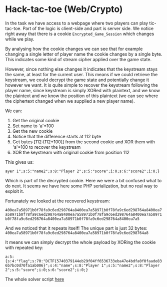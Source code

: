 # Hack-tac-toe (Web/Crypto)

In the task we have access to a webpage where two players can play tic-tac-toe.
Part of the logic is client-side and part is server side.
We notice right away that there is a cookie `Encrypted_Game_Session` which changes while we play.

By analysing how the cookie changes we can see that for example changing a single letter of player name the cookie changes by a single byte.
This indicates some kind of stream cipher applied over the game state.

However, since nothing else changes it indicates that the keystream stays the same, at least for the current user.
This means if we could retrieve the keystream, we could decrypt the game state and potentially change it however we want.
It is quite simple to recover the keystream following the player name, since keystream is simply XORed with plaintext, and we know the plaintext and we know the position of this plaintext (we can see where the ciphertext changed when we supplied a new player name).

We can:

1. Get the original cookie
2. Set name to 'a'*100
3. Get the new cookie
4. Notice that the difference starts at 112 byte
5. Get bytes [112:(112+100)] from the second cookie and XOR them with 'a'*100 to recover the keystream
6. XOR the keystream with original cookie from position 112

This gives us:

`ayer 1";s:5:"name2";s:8:"Player 2";s:5:"score";i:0;s:6:"score2";i:0;}`

Which is part of the decrypted cookie.
Here we were a bit confused what to do next. 
It seems we have here some PHP serialization, but no real way to exploit it.

Fortunately we looked at the recovered keystream:

`400ea7a58971b0f78fa9c6ed298764a8400ea7a58971b0f78fa9c6ed298764a8400ea7a58971b0f78fa9c6ed298764a8400ea7a58971b0f78fa9c6ed298764a8400ea7a58971b0f78fa9c6ed298764a8400ea7a58971b0f78fa9c6ed298764a8400ea7a5`

And we noticed that it repeats itself!
The unique part is just 32 bytes: `400ea7a58971b0f78fa9c6ed298764a8400ea7a58971b0f78fa9c6ed298764a8`

It means we can simply decrypt the whole payload by XORing the cookie with repeated key:

`a:5:{s:4:"flag";s:70:"DCTF{5740379144eb29f04ff6536733eba47e4bdfa0f0faade836b7bc0d70fa1ab006}";s:4:"name";s:8:"Player 1";s:5:"name2";s:8:"Player 2";s:5:"score";i:0;s:6:"score2";i:0;}`

The whole solver script [here](toe.py)
